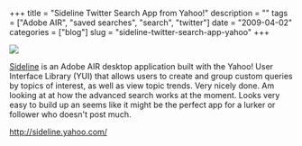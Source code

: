 +++
title = "Sideline Twitter Search App from Yahoo!"
description = ""
tags = ["Adobe AIR", "saved searches", "search", "twitter"]
date = "2009-04-02"
categories = ["blog"]
slug = "sideline-twitter-search-app-yahoo"
+++



  <div class="notebook-screenshot"><a href="http://sideline.yahoo.com/"><img src="//konigi.com/media/notebook/sideline.jpg" class="notebook-image" /></a></div><p><a href="http://sideline.yahoo.com/">Sideline</a> is an Adobe AIR desktop application built with the Yahoo! User Interface Library (YUI) that allows users to create and group custom queries by topics of interest, as well as view topic trends. Very nicely done. Am looking at at how the advanced search works at the moment. Looks very easy to build up an seems like it might be the perfect app for a lurker or follower who doesn't post much. </p>
    
  <a href="http://sideline.yahoo.com/">http://sideline.yahoo.com/</a>
